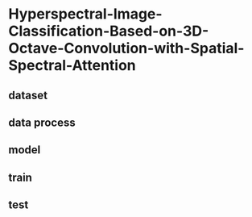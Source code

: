 # Hyperspectral-Image-Classification-Based-on-3D-Octave-Convolution-with-Spatial-Spectral-Attention
## dataset
## data process
## model
## train
## test
